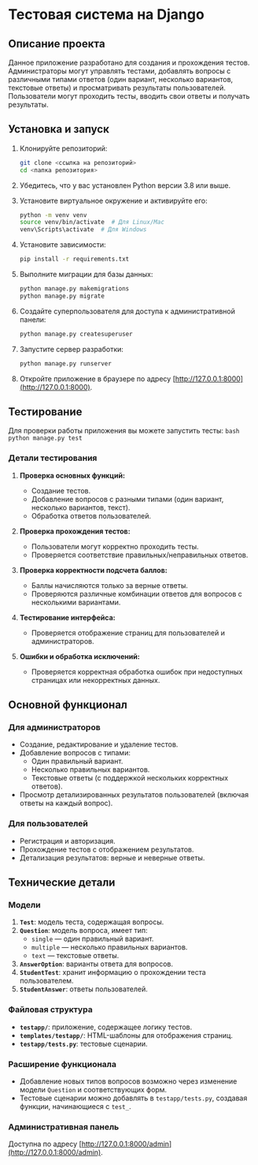 # Тестовая система на Django

## Описание проекта

Данное приложение разработано для создания и прохождения тестов. Администраторы могут управлять тестами, добавлять вопросы с различными типами ответов (один вариант, несколько вариантов, текстовые ответы) и просматривать результаты пользователей. Пользователи могут проходить тесты, вводить свои ответы и получать результаты.

## Установка и запуск

1. Клонируйте репозиторий:
    ```bash
    git clone <ссылка на репозиторий>
    cd <папка репозитория>
    ```

2. Убедитесь, что у вас установлен Python версии 3.8 или выше.

3. Установите виртуальное окружение и активируйте его:
    ```bash
    python -m venv venv
    source venv/bin/activate  # Для Linux/Mac
    venv\Scripts\activate  # Для Windows
    ```

4. Установите зависимости:
    ```bash
    pip install -r requirements.txt
    ```

5. Выполните миграции для базы данных:
    ```bash
    python manage.py makemigrations
    python manage.py migrate
    ```

6. Создайте суперпользователя для доступа к административной панели:
    ```bash
    python manage.py createsuperuser
    ```

7. Запустите сервер разработки:
    ```bash
    python manage.py runserver
    ```

8. Откройте приложение в браузере по адресу [http://127.0.0.1:8000](http://127.0.0.1:8000).

## Тестирование

Для проверки работы приложения вы можете запустить тесты:
    ```bash
    python manage.py test
    ```

### Детали тестирования
1. **Проверка основных функций:**
   - Создание тестов.
   - Добавление вопросов с разными типами (один вариант, несколько вариантов, текст).
   - Обработка ответов пользователей.

2. **Проверка прохождения тестов:**
   - Пользователи могут корректно проходить тесты.
   - Проверяется соответствие правильных/неправильных ответов.

3. **Проверка корректности подсчета баллов:**
   - Баллы начисляются только за верные ответы.
   - Проверяются различные комбинации ответов для вопросов с несколькими вариантами.

4. **Тестирование интерфейса:**
   - Проверяется отображение страниц для пользователей и администраторов.

5. **Ошибки и обработка исключений:**
   - Проверяется корректная обработка ошибок при недоступных страницах или некорректных данных.

## Основной функционал

### Для администраторов
- Создание, редактирование и удаление тестов.
- Добавление вопросов с типами:
  - Один правильный вариант.
  - Несколько правильных вариантов.
  - Текстовые ответы (с поддержкой нескольких корректных ответов).
- Просмотр детализированных результатов пользователей (включая ответы на каждый вопрос).

### Для пользователей
- Регистрация и авторизация.
- Прохождение тестов с отображением результатов.
- Детализация результатов: верные и неверные ответы.

## Технические детали

### Модели
1. **`Test`**: модель теста, содержащая вопросы.
2. **`Question`**: модель вопроса, имеет тип:
   - `single` — один правильный вариант.
   - `multiple` — несколько правильных вариантов.
   - `text` — текстовые ответы.
3. **`AnswerOption`**: варианты ответа для вопросов.
4. **`StudentTest`**: хранит информацию о прохождении теста пользователем.
5. **`StudentAnswer`**: ответы пользователей.

### Файловая структура
- **`testapp/`**: приложение, содержащее логику тестов.
- **`templates/testapp/`**: HTML-шаблоны для отображения страниц.
- **`testapp/tests.py`**: тестовые сценарии.

### Расширение функционала
- Добавление новых типов вопросов возможно через изменение модели `Question` и соответствующих форм.
- Тестовые сценарии можно добавлять в `testapp/tests.py`, создавая функции, начинающиеся с `test_`.

### Административная панель
Доступна по адресу [http://127.0.0.1:8000/admin](http://127.0.0.1:8000/admin).
